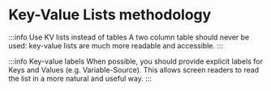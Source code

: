 # Key-Value Lists methodology



:::info Use KV lists instead of tables
A two column table should never be used: key-value lists are much more readable and accessible.
:::

:::info Key-value labels
When possible, you should provide explicit labels for Keys and Values (e.g. Variable-Source). This allows screen readers to read the list in a more natural and useful way.
:::
